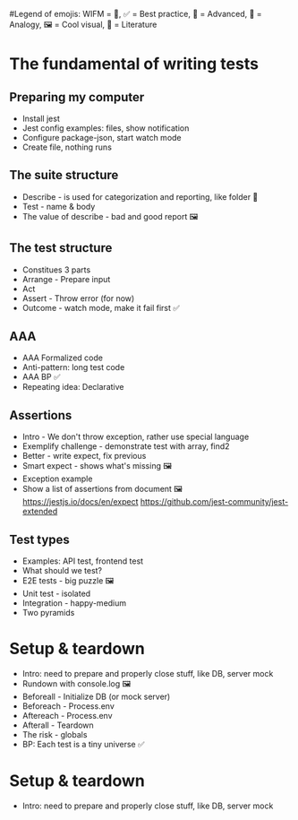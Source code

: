 #Legend of emojis:‍
WIFM = 🤑, ✅ = Best practice, 🚀 = Advanced, ‍👯‍ = Analogy, 🖼‍ = Cool visual, 📓 = Literature

# The fundamental of writing tests

## Preparing my computer

- Install jest
- Jest config examples: files, show notification
- Configure package-json, start watch mode
- Create file, nothing runs

## The suite structure

- Describe - is used for categorization and reporting, like folder 👯‍
- Test - name & body
- The value of describe - bad and good report 🖼

## The test structure

- Constitues 3 parts
- Arrange - Prepare input
- Act
- Assert - Throw error (for now)
- Outcome - watch mode, make it fail first ✅

## AAA

- AAA Formalized code
- Anti-pattern: long test code
- AAA BP ✅
- Repeating idea: Declarative

## Assertions

- Intro - We don't throw exception, rather use special language
- Exemplify challenge - demonstrate test with array, find2
- Better - write expect, fix previous
- Smart expect - shows what's missing 🖼‍
- Exception example
- Show a list of assertions from document 🖼‍
  https://jestjs.io/docs/en/expect
  https://github.com/jest-community/jest-extended

## Test types

- Examples: API test, frontend test
- What should we test?
- E2E tests - big puzzle 🖼‍
- Unit test - isolated
- Integration - happy-medium
- Two pyramids

# Setup & teardown

- Intro: need to prepare and properly close stuff, like DB, server mock
- Rundown with console.log 🖼
- Beforeall - Initialize DB (or mock server)
- Beforeach - Process.env
- Aftereach - Process.env
- Afterall - Teardown
- The risk - globals
- BP: Each test is a tiny universe ✅

# Setup & teardown

- Intro: need to prepare and properly close stuff, like DB, server mock
